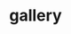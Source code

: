 ---
layout: page
title: gallery
permalink: /gallery/
description: A growing collection of my photos.
nav: true
nav_order: 4
display_categories: [work, fun]
horizontal: false
---